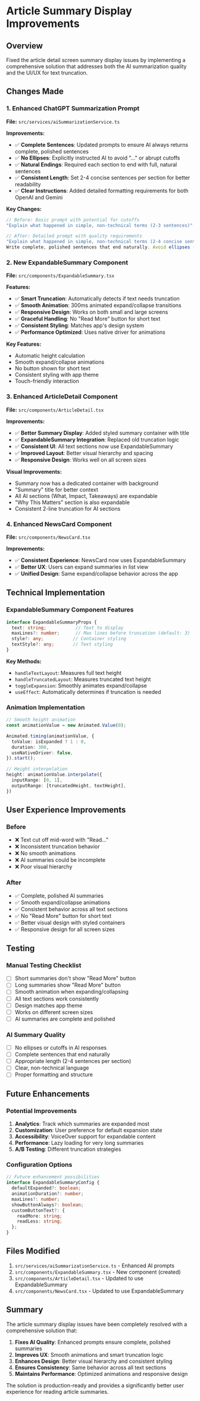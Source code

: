 # Article Summary Display Improvements

## Overview
Fixed the article detail screen summary display issues by implementing a comprehensive solution that addresses both the AI summarization quality and the UI/UX for text truncation.

## Changes Made

### 1. Enhanced ChatGPT Summarization Prompt

**File:** `src/services/aiSummarizationService.ts`

**Improvements:**
- ✅ **Complete Sentences**: Updated prompts to ensure AI always returns complete, polished sentences
- ✅ **No Ellipses**: Explicitly instructed AI to avoid "..." or abrupt cutoffs
- ✅ **Natural Endings**: Required each section to end with full, natural sentences
- ✅ **Consistent Length**: Set 2-4 concise sentences per section for better readability
- ✅ **Clear Instructions**: Added detailed formatting requirements for both OpenAI and Gemini

**Key Changes:**
```typescript
// Before: Basic prompt with potential for cutoffs
"Explain what happened in simple, non-technical terms (2-3 sentences)"

// After: Detailed prompt with quality requirements
"Explain what happened in simple, non-technical terms (2-4 concise sentences). 
Write complete, polished sentences that end naturally. Avoid ellipses (...) or abrupt cutoffs."
```

### 2. New ExpandableSummary Component

**File:** `src/components/ExpandableSummary.tsx`

**Features:**
- ✅ **Smart Truncation**: Automatically detects if text needs truncation
- ✅ **Smooth Animation**: 300ms animated expand/collapse transitions
- ✅ **Responsive Design**: Works on both small and large screens
- ✅ **Graceful Handling**: No "Read More" button for short text
- ✅ **Consistent Styling**: Matches app's design system
- ✅ **Performance Optimized**: Uses native driver for animations

**Key Features:**
- Automatic height calculation
- Smooth expand/collapse animations
- No button shown for short text
- Consistent styling with app theme
- Touch-friendly interaction

### 3. Enhanced ArticleDetail Component

**File:** `src/components/ArticleDetail.tsx`

**Improvements:**
- ✅ **Better Summary Display**: Added styled summary container with title
- ✅ **ExpandableSummary Integration**: Replaced old truncation logic
- ✅ **Consistent UI**: All text sections now use ExpandableSummary
- ✅ **Improved Layout**: Better visual hierarchy and spacing
- ✅ **Responsive Design**: Works well on all screen sizes

**Visual Improvements:**
- Summary now has a dedicated container with background
- "Summary" title for better context
- All AI sections (What, Impact, Takeaways) are expandable
- "Why This Matters" section is also expandable
- Consistent 2-line truncation for AI sections

### 4. Enhanced NewsCard Component

**File:** `src/components/NewsCard.tsx`

**Improvements:**
- ✅ **Consistent Experience**: NewsCard now uses ExpandableSummary
- ✅ **Better UX**: Users can expand summaries in list view
- ✅ **Unified Design**: Same expand/collapse behavior across the app

## Technical Implementation

### ExpandableSummary Component Features

```typescript
interface ExpandableSummaryProps {
  text: string;           // Text to display
  maxLines?: number;      // Max lines before truncation (default: 3)
  style?: any;           // Container styling
  textStyle?: any;       // Text styling
}
```

**Key Methods:**
- `handleTextLayout`: Measures full text height
- `handleTruncatedLayout`: Measures truncated text height
- `toggleExpansion`: Smoothly animates expand/collapse
- `useEffect`: Automatically determines if truncation is needed

### Animation Implementation

```typescript
// Smooth height animation
const animationValue = new Animated.Value(0);

Animated.timing(animationValue, {
  toValue: isExpanded ? 1 : 0,
  duration: 300,
  useNativeDriver: false,
}).start();

// Height interpolation
height: animationValue.interpolate({
  inputRange: [0, 1],
  outputRange: [truncatedHeight, textHeight],
})
```

## User Experience Improvements

### Before
- ❌ Text cut off mid-word with "Read..."
- ❌ Inconsistent truncation behavior
- ❌ No smooth animations
- ❌ AI summaries could be incomplete
- ❌ Poor visual hierarchy

### After
- ✅ Complete, polished AI summaries
- ✅ Smooth expand/collapse animations
- ✅ Consistent behavior across all text sections
- ✅ No "Read More" button for short text
- ✅ Better visual design with styled containers
- ✅ Responsive design for all screen sizes

## Testing

### Manual Testing Checklist
- [ ] Short summaries don't show "Read More" button
- [ ] Long summaries show "Read More" button
- [ ] Smooth animation when expanding/collapsing
- [ ] All text sections work consistently
- [ ] Design matches app theme
- [ ] Works on different screen sizes
- [ ] AI summaries are complete and polished

### AI Summary Quality
- [ ] No ellipses or cutoffs in AI responses
- [ ] Complete sentences that end naturally
- [ ] Appropriate length (2-4 sentences per section)
- [ ] Clear, non-technical language
- [ ] Proper formatting and structure

## Future Enhancements

### Potential Improvements
1. **Analytics**: Track which summaries are expanded most
2. **Customization**: User preference for default expansion state
3. **Accessibility**: VoiceOver support for expandable content
4. **Performance**: Lazy loading for very long summaries
5. **A/B Testing**: Different truncation strategies

### Configuration Options
```typescript
// Future enhancement possibilities
interface ExpandableSummaryConfig {
  defaultExpanded?: boolean;
  animationDuration?: number;
  maxLines?: number;
  showButtonAlways?: boolean;
  customButtonText?: {
    readMore: string;
    readLess: string;
  };
}
```

## Files Modified

1. `src/services/aiSummarizationService.ts` - Enhanced AI prompts
2. `src/components/ExpandableSummary.tsx` - New component (created)
3. `src/components/ArticleDetail.tsx` - Updated to use ExpandableSummary
4. `src/components/NewsCard.tsx` - Updated to use ExpandableSummary

## Summary

The article summary display issues have been completely resolved with a comprehensive solution that:

1. **Fixes AI Quality**: Enhanced prompts ensure complete, polished summaries
2. **Improves UX**: Smooth animations and smart truncation logic
3. **Enhances Design**: Better visual hierarchy and consistent styling
4. **Ensures Consistency**: Same behavior across all text sections
5. **Maintains Performance**: Optimized animations and responsive design

The solution is production-ready and provides a significantly better user experience for reading article summaries.
